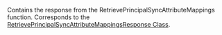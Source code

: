 Contains the response from the RetrievePrincipalSyncAttributeMappings function.
Corresponds to the [RetrievePrincipalSyncAttributeMappingsResponse Class](https://msdn.microsoft.com/library/microsoft.crm.sdk.messages.retrieveprincipalsyncattributemappingsresponse.aspx).

